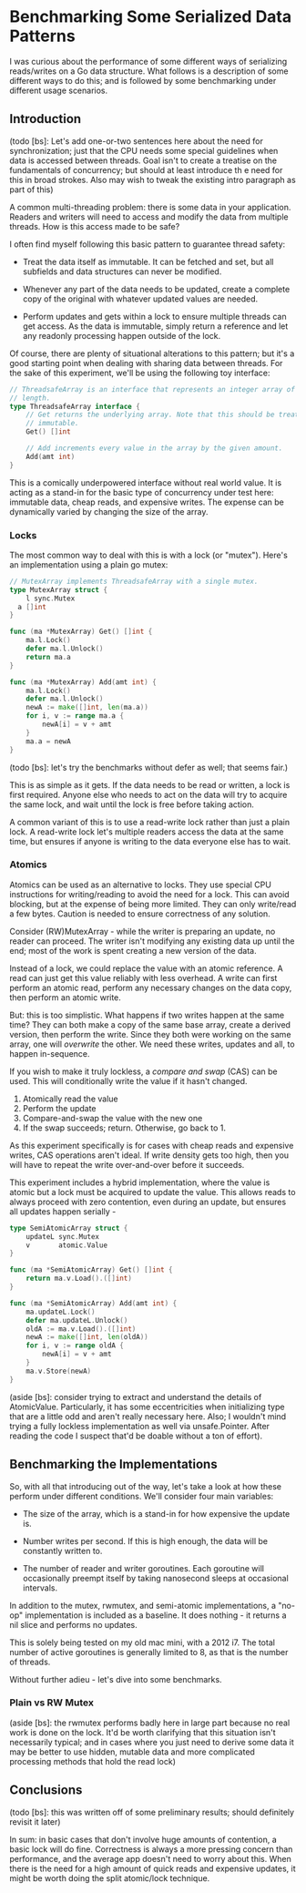 
# Benchmarking Some Serialized Data Patterns

I was curious about the performance of some different ways of serializing
reads/writes on a Go data structure. What follows is a description of some
different ways to do this; and is followed by some benchmarking under different
usage scenarios.


## Introduction

(todo [bs]: Let's add one-or-two sentences here about the need for
synchronization; just that the CPU needs some special guidelines when data is
accessed between threads. Goal isn't to create a treatise on the fundamentals of
concurrency; but should at least introduce th e need for this in broad strokes.
Also may wish to tweak the existing intro paragraph as part of this)

A common multi-threading problem: there is some data in your application.
Readers and writers will need to access and modify the data from multiple
threads. How is this access made to be safe?

I often find myself following this basic pattern to guarantee thread safety:

- Treat the data itself as immutable. It can be fetched and set, but all
  subfields and data structures can never be modified.

- Whenever any part of the data needs to be updated, create a complete copy of
  the original with whatever updated values are needed.

- Perform updates and gets within a lock to ensure multiple threads can get
  access. As the data is immutable, simply return a reference and let any
  readonly processing happen outside of the lock.

Of course, there are plenty of situational alterations to this pattern; but it's
a good starting point when dealing with sharing data between threads. For the
sake of this experiment, we'll be using the following toy interface:

```go
// ThreadsafeArray is an interface that represents an integer array of fixed
// length.
type ThreadsafeArray interface {
 	// Get returns the underlying array. Note that this should be treated as
 	// immutable.
 	Get() []int

	// Add increments every value in the array by the given amount.
	Add(amt int)
}
```

This is a comically underpowered interface without real world value. It is
acting as a stand-in for the basic type of concurrency under test here:
immutable data, cheap reads, and expensive writes. The expense can
be dynamically varied by changing the size of the array.


### Locks

The most common way to deal with this is with a lock (or "mutex"). Here's an
implementation using a plain go mutex:

```go
// MutexArray implements ThreadsafeArray with a single mutex.
type MutexArray struct {
	l sync.Mutex
  a []int
}

func (ma *MutexArray) Get() []int {
	ma.l.Lock()
	defer ma.l.Unlock()
	return ma.a
}

func (ma *MutexArray) Add(amt int) {
	ma.l.Lock()
	defer ma.l.Unlock()
	newA := make([]int, len(ma.a))
	for i, v := range ma.a {
		newA[i] = v + amt
	}
	ma.a = newA
}
```

(todo [bs]: let's try the benchmarks without defer as well; that seems fair.)

This is as simple as it gets. If the data needs to be read or written, a lock is
first required. Anyone else who needs to act on the data will try to acquire the
same lock, and wait until the lock is free before taking action.

A common variant of this is to use a read-write lock rather than just a plain
lock. A read-write lock let's multiple readers access the data at the same time,
but ensures if anyone is writing to the data everyone else has to wait.


### Atomics

Atomics can be used as an alternative to locks. They use special CPU
instructions for writing/reading to avoid the need for a lock. This can avoid
blocking, but at the expense of being more limited. They can only write/read a
few bytes. Caution is needed to ensure correctness of any solution.

Consider (RW)MutexArray - while the writer is preparing an update, no reader can
proceed. The writer isn't modifying any existing data up until the end; most of
the work is spent creating a new version of the data.

Instead of a lock, we could replace the value with an atomic reference. A read
can just get this value reliably with less overhead. A write can first perform
an atomic read, perform any necessary changes on the data copy, then perform an
atomic write.

But: this is too simplistic. What happens if two writes happen at the same time?
They can both make a copy of the same base array, create a derived version, then
perform the write. Since they both were working on the same array, one will
_overwrite_ the other. We need these writes, updates and all, to happen
in-sequence.

If you wish to make it truly lockless, a _compare and swap_ (CAS) can be
used. This will conditionally write the value if it hasn't changed.

1. Atomically read the value
2. Perform the update
3. Compare-and-swap the value with the new one
4. If the swap succeeds; return. Otherwise, go back to 1.

As this experiment specifically is for cases with cheap reads and expensive
writes, CAS operations aren't ideal. If write density gets too high, then you
will have to repeat the write over-and-over before it succeeds.

This experiment includes a hybrid implementation, where the value is atomic but
a lock must be acquired to update the value. This allows reads to always proceed
with zero contention, even during an update, but ensures all updates happen
serially -

```go
type SemiAtomicArray struct {
	updateL sync.Mutex
	v       atomic.Value
}

func (ma *SemiAtomicArray) Get() []int {
	return ma.v.Load().([]int)
}

func (ma *SemiAtomicArray) Add(amt int) {
	ma.updateL.Lock()
	defer ma.updateL.Unlock()
	oldA := ma.v.Load().([]int)
	newA := make([]int, len(oldA))
	for i, v := range oldA {
		newA[i] = v + amt
	}
	ma.v.Store(newA)
}
```


(aside [bs]: consider trying to extract and understand the details of
AtomicValue. Particularly, it has some eccentricities when initializing type
that are a little odd and aren't really necessary here. Also; I wouldn't mind
trying a fully lockless implementation as well via unsafe.Pointer. After reading
the code I suspect that'd be doable without a ton of effort).


## Benchmarking the Implementations

So, with all that introducing out of the way, let's take a look at how these
perform under different conditions. We'll consider four main variables:

- The size of the array, which is a stand-in for how expensive the update is.

- Number writes per second. If this is high enough, the data will be constantly
  written to.

- The number of reader and writer goroutines. Each goroutine will occasionally
  preempt itself by taking nanosecond sleeps at occasional intervals.

In addition to the mutex, rwmutex, and semi-atomic implementations, a "no-op"
implementation is included as a baseline. It does nothing - it returns a nil
slice and performs no updates.

This is solely being tested on my old mac mini, with a 2012 i7. The total number
of active goroutines is generally limited to 8, as that is the number of
threads.

Without further adieu - let's dive into some benchmarks.


### Plain vs RW Mutex







(aside [bs]: the rwmutex performs badly here in large part because no real work
is done on the lock. It'd be worth clarifying that this situation isn't
necessarily typical; and in cases where you just need to derive some data it may
be better to use hidden, mutable data and more complicated processing methods
that hold the read lock)


## Conclusions

(todo [bs]: this was written off of some preliminary results; should definitely
revisit it later)

In sum: in basic cases that don't involve huge amounts of contention, a basic
lock will do fine. Correctness is always a more pressing concern than
performance, and the average app doesn't need to worry about this. When there is
the need for a high amount of quick reads and expensive updates, it might be
worth doing the split atomic/lock technique.


